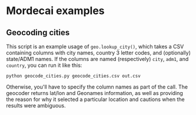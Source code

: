 # Mordecai examples

## Geocoding cities

This script is an example usage of `geo.lookup_city()`, which takes a CSV
containing columns with city names, country 3 letter codes, and (optionally)
state/ADM1 names. If the columns are named (respectively) `city`, `adm1`, and
`country`, you can run it like this:

```
python geocode_cities.py geocode_cities.csv out.csv
```

Otherwise, you'll have to specify the column names as part of the call. The
geocoder returns lat/lon and Geonames information, as well as providing the
reason for why it selected a particular location and cautions when the results
were ambiguous. 